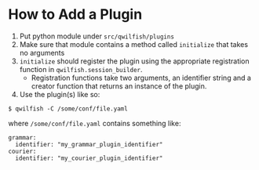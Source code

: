 # How to Add a Plugin
1. Put python module under `src/qwilfish/plugins`
2. Make sure that module contains a method called `initialize` that takes no
arguments
3. `initialize` should register the plugin using the appropriate registration
function in `qwilfish.session_builder`.
    * Registration functions take two arguments, an identifier string and a
    creator function that returns an instance of the plugin.
4. Use the plugin(s) like so:
```
$ qwilfish -C /some/conf/file.yaml
```
where `/some/conf/file.yaml` contains something like:
```
grammar:
  identifier: "my_grammar_plugin_identifier"
courier:
  identifier: "my_courier_plugin_identifier"
```

